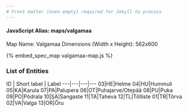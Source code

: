 ```yaml
---
# Front matter (even empty) required for Jekyll to process
---
```


#### JavaScript Alias: maps/valgamaa

Map Name: Valgamaa
Dimensions (Width x Height): 562x600



{% embed_spec_map valgamaa-map.js %}

### List of Entities

ID | Short label | Label
---|---|---|---
03|HE|Helme
04|HU|Hummuli
05|KA|Karula
07|PA|Palupera
06|OT|Puhajarve/Otepää
08|PU|Puka
09|PO|Põdrala
10|SA|Sangaste
11|TA|Taheva
12|TL|Tõlliste
01|TR|Tõrva
02|VA|Valga
13|OR|Õru

